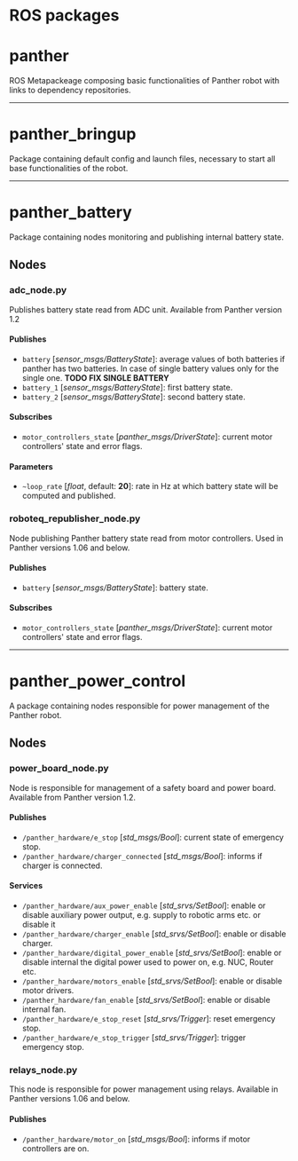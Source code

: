 # ROS packages

# panther

ROS Metapackeage composing basic functionalities of Panther robot with links to dependency repositories.

---

# panther_bringup

Package containing default config and launch files, necessary to  start all base functionalities of the robot.

---

# panther_battery

Package containing nodes monitoring and publishing internal battery state.

## Nodes

### adc_node.py

  Publishes battery state read from ADC unit. Available from Panther version 1.2

#### Publishes

- `battery` [*sensor_msgs/BatteryState*]: average values of both batteries if panther has two batteries. In case of single battery values only for the single one. **TODO FIX SINGLE BATTERY**
- `battery_1` [*sensor_msgs/BatteryState*]: first battery state.
- `battery_2` [*sensor_msgs/BatteryState*]: second battery state.

#### Subscribes

- `motor_controllers_state` [*panther_msgs/DriverState*]: current motor controllers' state and error flags.

#### Parameters

- `~loop_rate` [*float*, default: **20**]: rate in Hz at which battery state will be computed and published.

### roboteq_republisher_node.py

Node publishing Panther battery state read from motor controllers. Used in Panther versions 1.06 and below.

#### Publishes

- `battery` [*sensor_msgs/BatteryState*]: battery state.

#### Subscribes

- `motor_controllers_state` [*panther_msgs/DriverState*]: current motor controllers' state and error flags.

---

# panther_power_control

A package containing nodes responsible for power management of the Panther robot.

## Nodes

### power_board_node.py

Node is responsible for management of a safety board and power board. Available from Panther version 1.2.

#### Publishes

- `/panther_hardware/e_stop` [*std_msgs/Bool*]: current state of emergency stop.
- `/panther_hardware/charger_connected` [*std_msgs/Bool*]: informs if charger is connected.

#### Services

- `/panther_hardware/aux_power_enable` [*std_srvs/SetBool*]: enable or disable auxiliary power output, e.g. supply to robotic arms etc. or disable it
- `/panther_hardware/charger_enable` [*std_srvs/SetBool*]: enable or disable charger.
- `/panther_hardware/digital_power_enable` [*std_srvs/SetBool*]: enable or disable internal the digital power used to power on, e.g. NUC, Router etc.
- `/panther_hardware/motors_enable` [*std_srvs/SetBool*]: enable or disable motor drivers.
- `/panther_hardware/fan_enable` [*std_srvs/SetBool*]: enable or disable internal fan.
- `/panther_hardware/e_stop_reset` [*std_srvs/Trigger*]: reset emergency stop.
- `/panther_hardware/e_stop_trigger` [*std_srvs/Trigger*]: trigger emergency stop.

### relays_node.py

This node is responsible for power management using relays. Available in Panther versions 1.06 and below.

#### Publishes

- `/panther_hardware/motor_on` [*std_msgs/Bool*]: informs if motor controllers are on.
